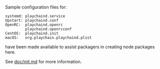 Sample configuration files for:
```
systemd: playchaind.service
Upstart: playchaind.conf
OpenRC:  playchaind.openrc
         playchaind.openrcconf
CentOS:  playchaind.init
macOS:   org.playchain.playchaind.plist
```
have been made available to assist packagers in creating node packages here.

See [doc/init.md](../../doc/init.md) for more information.
